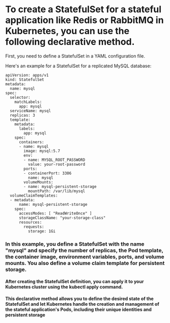 # To create a StatefulSet for a stateful application like Redis or RabbitMQ in Kubernetes, you can use the following declarative method. 

First, you need to define a StatefulSet in a YAML configuration file.

 Here's an example for a StatefulSet for a replicated MySQL database:

```
apiVersion: apps/v1
kind: StatefulSet
metadata:
  name: mysql
spec:
  selector:
    matchLabels:
      app: mysql
  serviceName: mysql
  replicas: 3
  template:
    metadata:
      labels:
        app: mysql
    spec:
      containers:
      - name: mysql
        image: mysql:5.7
        env:
        - name: MYSQL_ROOT_PASSWORD
          value: your-root-password
        ports:
        - containerPort: 3306
          name: mysql
        volumeMounts:
        - name: mysql-persistent-storage
          mountPath: /var/lib/mysql
  volumeClaimTemplates:
  - metadata:
      name: mysql-persistent-storage
    spec:
      accessModes: [ "ReadWriteOnce" ]
      storageClassName: "your-storage-class"
      resources:
        requests:
          storage: 1Gi
```

### In this example, you define a StatefulSet with the name "mysql" and specify the number of replicas, the Pod template, the container image, environment variables, ports, and volume mounts. You also define a volume claim template for persistent storage.

#### After creating the StatefulSet definition, you can apply it to your Kubernetes cluster using the kubectl apply command.

#### This declarative method allows you to define the desired state of the StatefulSet and let Kubernetes handle the creation and management of the stateful application's Pods, including their unique identities and persistent storage